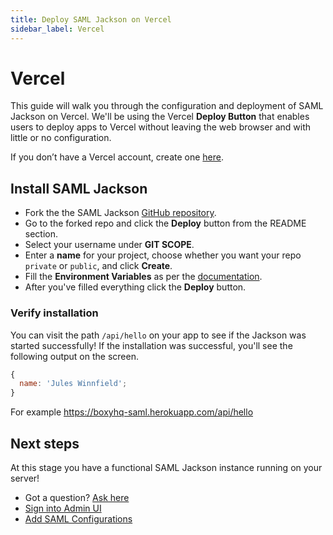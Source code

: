 ```yaml
---
title: Deploy SAML Jackson on Vercel
sidebar_label: Vercel
---
```


# Vercel

This guide will walk you through the configuration and deployment of SAML Jackson on Vercel. We'll be using the Vercel **Deploy Button** that enables users to deploy apps to Vercel without leaving the web browser and with little or no configuration.

If you don’t have a Vercel account, create one [here](https://vercel.com/signup).

## Install SAML Jackson

- Fork the the SAML Jackson [GitHub repository](https://github.com/boxyhq/jackson/fork).
- Go to the forked repo and click the **Deploy** button from the README section.
- Select your username under **GIT SCOPE**.
- Enter a **name** for your project, choose whether you want your repo `private` or `public`, and click **Create**.
- Fill the **Environment Variables** as per the [documentation](/docs/jackson/deploy/env-variables).
- After you've filled everything click the **Deploy** button.

### Verify installation

You can visit the path `/api/hello` on your app to see if the Jackson was started successfully! If the installation was successful, you'll see the following output on the screen.

```javascript
{
  name: 'Jules Winnfield';
}
```

For example https://boxyhq-saml.herokuapp.com/api/hello

## Next steps

At this stage you have a functional SAML Jackson instance running on your server!

- Got a question? [Ask here](https://discord.gg/uyb7pYt4Pa)
- [Sign into Admin UI](/docs/jackson/admin-ui#sign-into-admin-ui)
- [Add SAML Configurations](/docs/jackson/admin-ui#add-saml-configurations)
